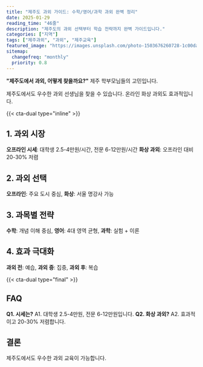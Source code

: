 ```yaml
---
title: "제주도 과외 가이드: 수학/영어/과학 과외 완벽 정리"
date: 2025-01-29
reading_time: "46줄"
description: "제주도의 과외 선택부터 학습 전략까지 완벽 가이드입니다."
categories: ["지역"]
tags: ["제주과외", "과외", "제주교육"]
featured_image: "https://images.unsplash.com/photo-1503676260728-1c00da094a0b?auto=format&fit=crop&q=80"
sitemap:
  changefreq: "monthly"
  priority: 0.8
---
```


**"제주도에서 과외, 어떻게 찾을까요?"** 제주 학부모님들의 고민입니다.

제주도에서도 우수한 과외 선생님을 찾을 수 있습니다. 온라인 화상 과외도 효과적입니다.

{{< cta-dual type="inline" >}}

## 1. 과외 시장

**오프라인 시세**: 대학생 2.5-4만원/시간, 전문 6-12만원/시간
**화상 과외**: 오프라인 대비 20-30% 저렴

## 2. 과외 선택

**오프라인**: 주요 도시 중심, **화상**: 서울 명강사 가능

## 3. 과목별 전략

**수학**: 개념 이해 중심, **영어**: 4대 영역 균형, **과학**: 실험 + 이론

## 4. 효과 극대화

**과외 전**: 예습, **과외 중**: 집중, **과외 후**: 복습

{{< cta-dual type="final" >}}

## FAQ

**Q1. 시세는?** A1. 대학생 2.5-4만원, 전문 6-12만원입니다.
**Q2. 화상 과외?** A2. 효과적이고 20-30% 저렴합니다.

## 결론

제주도에서도 우수한 과외 교육이 가능합니다.
